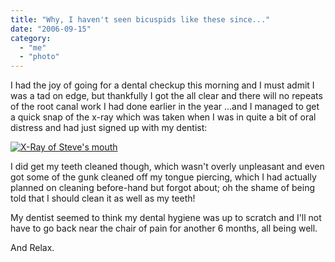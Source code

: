 ```yaml
---
title: "Why, I haven't seen bicuspids like these since..."
date: "2006-09-15"
category:
  - "me"
  - "photo"
---
```


I had the joy of going for a dental checkup this morning and I must admit I was a tad on edge, but thankfully I got the all clear and there will no repeats of the root canal work I had done earlier in the year ...and I managed to get a quick snap of the x-ray which was taken when I was in quite a bit of oral distress and had just signed up with my dentist:

[![X-Ray of Steve's mouth](/gallery/d/63-2/xray.jpg)](/gallery/d/54-3/xray.jpg)

I did get my teeth cleaned though, which wasn't overly unpleasant and even got some of the gunk cleaned off my tongue piercing, which I had actually planned on cleaning before-hand but forgot about; oh the shame of being told that I should clean it as well as my teeth!

My dentist seemed to think my dental hygiene was up to scratch and I'll not have to go back near the chair of pain for another 6 months, all being well.

And Relax.
